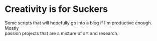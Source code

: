 # Creativity is for Suckers
Some scripts that will hopefully go into a blog if I'm productive enough. Mostly  
passion projects that are a mixture of art and research. 
